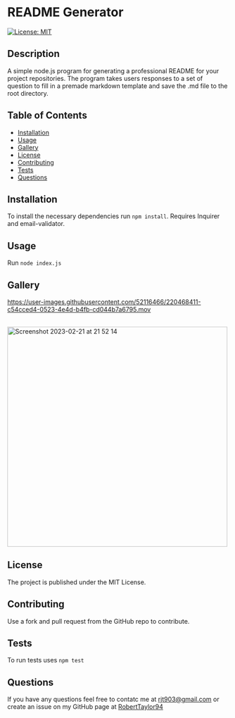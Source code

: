 # README Generator

  [![License: MIT](https://img.shields.io/badge/License-MIT-yellow.svg)](https://opensource.org/licenses/MIT)

  ## Description

  A simple node.js program for generating a professional README for your project repositories. The program takes users responses to a set of question to fill in a premade markdown template and save the .md file to the root directory.

  ## Table of Contents 

* [Installation](#installation)
* [Usage](#usage)
* [Gallery](#gallery)
* [License](#license)
* [Contributing](#contributing-here-is-a-header)
* [Tests](#tests)
* [Questions](#questions)

## Installation

To install the necessary dependencies run `npm install`. Requires Inquirer and email-validator.

## Usage

Run `node index.js`

## Gallery

https://user-images.githubusercontent.com/52116466/220468411-c54cced4-0523-4e4d-b4fb-cd044b7a6795.mov

<br>

<img width="500w" alt="Screenshot 2023-02-21 at 21 52 14" src="https://user-images.githubusercontent.com/52116466/220468509-e1f6af49-fc92-4dc7-9afc-c381bd5ca53a.png">

## License

The project is published under the MIT License.

## Contributing

Use a fork and pull request from the GitHub repo to contribute.

## Tests

To run tests uses `npm test`

## Questions

If you have any questions feel free to contatc me at rjt903@gmail.com or create an issue on my GitHub page at [RobertTaylor94](https://github.com/RobertTaylor94)
